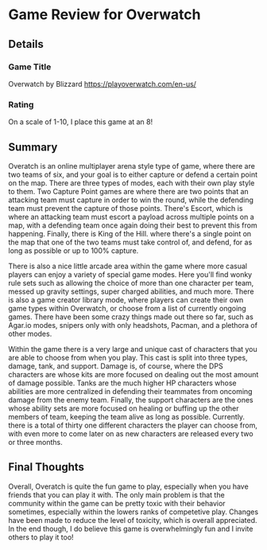 # Game Review for Overwatch

## Details

### Game Title
Overwatch by Blizzard https://playoverwatch.com/en-us/

### Rating
On a scale of 1-10, I place this game at an 8!

## Summary
Overatch is an online multiplayer arena style type of game, where there are two teams of six, and your goal is to either capture or defend
a certain point on the map.  There are three types of modes, each with their own play style to them.  Two Capture Point games are where
there are two points that an attacking team must capture in order to win the round, while the defending team must prevent the capture
of those points.  There's Escort, which is where an attacking team must escort a payload across multiple points on a map, with a 
defending team once again doing their best to prevent this from happening.  Finally, there is King of the Hill. where there's a single 
point on the map that one of the two teams must take control of, and defend, for as long as possible or up to 100% capture.
  
There is also a nice little arcade area within the game where more casual players can enjoy a variety of special game modes.  Here 
you'll find wonky rule sets such as allowing the choice of more than one character per team, messed up gravity settings, super
charged abilities, and much more.  There is also a game creator library mode, where players can create their own game types within 
Overwatch, or choose from a list of currently ongoing games.  There have been some crazy things made out there so far, such as Agar.io 
modes, snipers only with only headshots, Pacman, and a plethora of other modes.

Within the game there is a very large and unique cast of characters that you are able to choose from when you play.  This cast is 
split into three types, damage, tank, and support.  Damage is, of course, where the DPS characters are whose kits are more focused
on dealing out the most amount of damage possible.  Tanks are the much higher HP characters whose abilities are more centralized
in defending their teammates from oncoming damage from the enemy team.  Finally, the support characters are the ones whose ability
sets are more focused on healing or buffing up the other members of team, keeping the team alive as long as possible.  Currently.
there is a total of thirty one different characters the player can choose from, with even more to come later on as new characters are
released every two or three months.
## Final Thoughts
Overall, Overatch is quite the fun game to play, especially when you have friends that you can play it with.  The only main problem
is that the community within the game can be pretty toxic with their behavior sometimes, especially within the lowers ranks of 
competetive play.  Changes have been made to reduce the level of toxicity, which is overall appreciated.  In the end though, I do
believe this game is overwhelmingly fun and I invite others to play it too!

